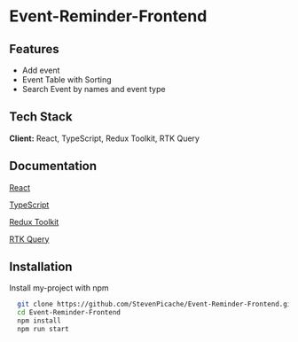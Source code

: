 
# Event-Reminder-Frontend

## Features

- Add event
- Event Table with Sorting
- Search Event by names and event type


## Tech Stack

**Client:** React, TypeScript, Redux Toolkit, RTK Query 



## Documentation

[React](https://react.dev/)

[TypeScript](https://www.typescriptlang.org/)

[Redux Toolkit](https://redux-toolkit.js.org/)

[RTK Query](https://redux-toolkit.js.org/rtk-query/overview)


## Installation

Install my-project with npm

```bash
  git clone https://github.com/StevenPicache/Event-Reminder-Frontend.git
  cd Event-Reminder-Frontend
  npm install 
  npm run start
```
    
